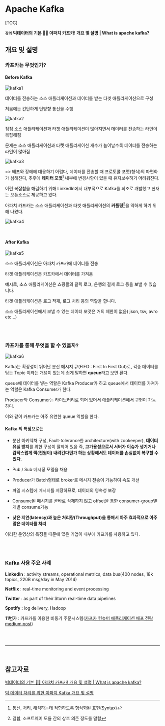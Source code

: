 # Apache Kafka

[TOC]

**`강의` 빅데이터의 기본 💁‍♂️ 아파치 카프카! 개요 및 설명 | What is apache kafka?**

## 개요 및 설명

### 카프카는 무엇인가?

#### Before Kafka

![kafka1](Apache_Kafka.assets/1.jpg)

데이터를 전송하는 소스 애플리케이션과 데이터를 받는 타겟 애플리케이션으로 구성

처음에는 간단하게 단방향 통신을 수행

![kafka2](Apache_Kafka.assets/2.jpg)

점점 소스 애플리케이션과 타겟 애플리케이션이 많아지면서 데이터를 전송하는 라인이 복잡해짐

문제는 소스 애플리케이션과 타켓 애플리케이션 개수가 늘어날수록 데이터를 전송하는 라인이 많아짐

![kafka3](Apache_Kafka.assets/3.png)

=> 배포와 장애에 대응하기 어렵다, 데이터를 전송할 때 프로토콜 포맷(형식)의 파편화가 심해진다, 추후에 **데이터 포맷**[^1] 내부에 변경사항이 있을 때 유지보수하기 어려워진다.



이런 복잡함을 해결하기 위해 LinkedIn에서 내부적으로 Kafka를 최초로 개발했고 현재는 오픈소스로 제공하고 있다.

아파치 카프카는 소스 애플리케이션과 타겟 애플리케이션의 **커플링**[^2]을 약하게 하기 위해 나왔다.

![kafka4](Apache_Kafka.assets/4.png)

<br/>

#### After Kafka

![kafka5](Apache_Kafka.assets/5.png)

소스 애플리케이션은 아파치 카프카에 데이터를 전송

타겟 애플리케이션은 카프카에서 데이터를 가져옴

예시로, 소스 애플리케이션은 쇼핑몰의 클릭 로그, 은행의 결제 로그 등을 보낼 수 있습니다.

타겟 애플리케이션은 로그 적재, 로그 처리 등의 역할을 합니다.

소스 애플리케이션에서 보낼 수 있는 데이터 포맷은 거의 제한이 없음( json, tsv, avro etc...)

<br/>

<br/>

### 카프카를 통해 무엇을 할 수 있을까?

![kafka6](Apache_Kafka.assets/6.png)

Kafka는 확장성이 뛰어난 분산 메시지 큐(FIFO : First In First Out)로, 각종 데이터를 담는 Topic 이라는 개념이 있는데 쉽게 말하면 **queue**라고 보면 된다.

queue에 데이터를 넣는 역할은 Kafka Producer가 하고 queue에서 데이터를 가져가는 역할은 Kafka Consumer가 한다.

Producer와 Consumer는 라이브러리로 되어 있어서 애플리케이션에서 구현이 가능하다.

이와 같이 카프카는 아주 유연한 queue 역할을 한다.



#### Kafka 의 특징으로는 

-  분산 아키텍쳐 구성, Fault-tolerance한 architecture(with zookeeper), **데이터 유실 방지**를 위한 구성이 잘되어 있음
  즉, **고가용성으로서 서버가 이슈가 생기거나 갑작스럽게 랙(전원이) 내려간다던가 하는 상황에서도 데이터를 손실없이 복구할 수 있다.**

-  Pub / Sub 메시징 모델을 채용

- Producer가 Batch형태로 broker로 메시지 전송이 가능하여 속도 개선

- 파일 시스템에 메시지를 저장하므로, 데이터의 영속성 보장

- Consume된 메시지를 곧바로 삭제하지 않고 offset을 통한 consumer-group별 개별 consume가능

- **낮은 지연(latency)과 높은 처리량(Throughput)을 통해서 아주 효과적으로 아주 많은 데이터를 처리**

  

이러한 운영상의 특징들 때문에 많은 기업이 내부에 카프카를 사용하고 있다.

 <br/>

<br/>

### Kafka 사용 주요 사례

**LinkedIn** : activity streams, operational metrics, data bus(400 nodes, 18k topics, 220B msg/day in May 2014)

**Netflix** : real-time monitoring and event processing

**Twitter** : as part of their Storm real-time data pipelines

**Spotify** : log delivery, Hadoop

**11번가** : 카프카를 이용한 비동기 주문시스템([카프카 컨슈머 애플리케이션 배포 전략 medium post](https://medium.com/11st-pe-techblog/카프카-컨슈머-애플리케이션-배포-전략-4cb2c7550a72))

<br/>

<br/>



---

[^1]: 통신, 처리, 해석하는데 적합하도록 형식화된 표현(Syntax)
[^2]: 결합, 소프트웨어 모듈 간의 상호 의존 정도를 말함

<br/>

## 참고자료

[빅데이터의 기본 💁‍♂️ 아파치 카프카! 개요 및 설명 | What is apache kafka?](https://www.youtube.com/watch?v=waw0XXNX-uQ&amp;list=PL3Re5Ri5rZmkY46j6WcJXQYRlDRZSUQ1j&amp;index=1)

[빅 데이터 처리를 위한 아파치 Kafka 개요 및 설명](https://blog.voidmainvoid.net/179)




